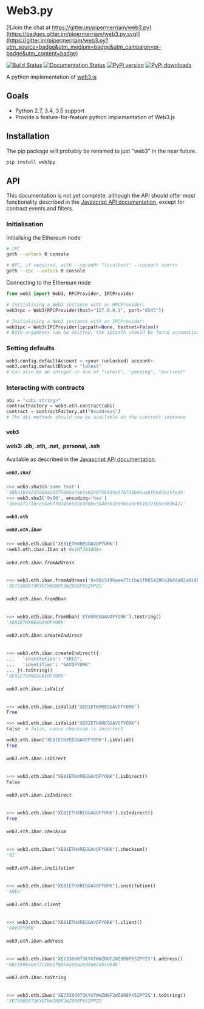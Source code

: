 # Web3.py

[![Join the chat at https://gitter.im/pipermerriam/web3.py](https://badges.gitter.im/pipermerriam/web3.py.svg)](https://gitter.im/pipermerriam/web3.py?utm_source=badge&utm_medium=badge&utm_campaign=pr-badge&utm_content=badge)

[![Build Status](https://travis-ci.org/pipermerriam/web3.py.png)](https://travis-ci.org/pipermerriam/web3.py)
[![Documentation Status](https://readthedocs.org/projects/web3.py/badge/?version=latest)](https://readthedocs.org/projects/web3.py/?badge=latest)
[![PyPi version](https://pypip.in/v/web3.py/badge.png)](https://pypi.python.org/pypi/web3.py)
[![PyPi downloads](https://pypip.in/d/web3.py/badge.png)](https://pypi.python.org/pypi/web3.py)
   

A python implementation of [web3.js](https://github.com/ethereum/web3.js)

## Goals

* Python 2.7, 3.4, 3.5 support
* Provide a feature-for-feature python implementation of Web3.js

## Installation
The pip package will probably be renamed to just "web3" in the near future.
```sh
pip install web3py
```

## API

This documentation is not yet complete, although the API should offer most functionality described in the [Javascript API documentation](https://github.com/ethereum/wiki/wiki/JavaScript-API), except for contract events and filters.

### Initialisation

Initialising the Ethereum node
```sh
# IPC
geth --unlock 0 console

# RPC, if required, with --rpcaddr "localhost" --rpcport <port>
geth --rpc --unlock 0 console
```

Connecting to the Ethereum node

```python
from web3 import Web3, RPCProvider, IPCProvider

# Initialising a Web3 instance with an RPCProvider:
web3rpc = Web3(RPCProvider(host="127.0.0.1", port="8545"))

# Initialising a Web3 instance with an IPCProvider:
web3ipc = Web3(IPCProvider(ipcpath=None, testnet=False))
# Both arguments can be omitted, the ipcpath should be found automatically
```

### Setting defaults
```python
web3.config.defaultAccount = <your (unlocked) account>
web3.config.defaultBlock = "latest"
# Can also be an integer or one of "latest", "pending", "earliest"
```

### Interacting with contracts
```python
abi = "<abi string>"
contractFactory = web3.eth.contract(abi)
contract = contractFactory.at("0xaddress")
# The abi methods should now be available on the contract instance
```

### `web3`

#### web3: .db, .eth, .net, .personal, .ssh

Available as described in the [Javascript API documentation](https://github.com/ethereum/wiki/wiki/JavaScript-API).

##### `web3.sha3`

```python
>>> web3.sha3(b'some text')
'46ba1b442d3606a3437800ee7ae5a0249756405e676739b46aa8f6e85b13fe2b'
>>> web3.sha3('0x80', encoding='hex')
'56e81f171bcc55a6ff8345e692c0f86e5b48e01b996cadc001622fb5e363b421'
```


#### `web3.eth`

##### `web3.eth.iban`

```python
>>> web3.eth.iban("XE81ETHXREGGAVOFYORK")
<web3.eth.iban.Iban at 0x107301dd8>
```


###### `web3.eth.iban.fromAddress`

```python
>>> web3.eth.iban.fromAddress('0x00c5496aee77c1ba1f0854206a26dda82a81d6d8').toString()
'XE7338O073KYGTWWZN0F2WZ0R8PX5ZPPZS'
```


###### `web3.eth.iban.fromBban`

```python
>>> web3.eth.iban.fromBban('ETHXREGGAVOFYORK').toString()
'XE81ETHXREGGAVOFYORK'
```


###### `web3.eth.iban.createIndirect`

```python
>>> web3.eth.iban.createIndirect({
...   'institution': "XREG",
...   'identifier': "GAVOFYORK"
... }).toString()
'XE81ETHXREGGAVOFYORK'
```


###### `web3.eth.iban.isValid`

```python
>>> web3.eth.iban.isValid("XE81ETHXREGGAVOFYORK")
True

>>> web3.eth.iban.isValid("XE82ETHXREGGAVOFYORK")
False  # false, cause checksum is incorrect

web3.eth.iban("XE81ETHXREGGAVOFYORK").isValid()
True
```


###### `web3.eth.iban.isDirect`

```python
>>> web3.eth.iban("XE81ETHXREGGAVOFYORK").isDirect()
False
```


###### `web3.eth.iban.isIndirect`

```python
>>> web3.eth.iban("XE81ETHXREGGAVOFYORK").isIndirect()
True
```


###### `web3.eth.iban.checksum`

```python
>>> web3.eth.iban("XE81ETHXREGGAVOFYORK").checksum()
'81'
```


###### `web3.eth.iban.institution`

```python
>>> web3.eth.iban("XE81ETHXREGGAVOFYORK").institution()
'XREG'
```


###### `web3.eth.iban.client`

```python
>>> web3.eth.iban("XE81ETHXREGGAVOFYORK").client()
'GAVOFYORK'
```


###### `web3.eth.iban.address`

```python
>>> web3.eth.iban('XE7338O073KYGTWWZN0F2WZ0R8PX5ZPPZS').address()
'00c5496aee77c1ba1f0854206a26dda82a81d6d8'
```


###### `web3.eth.iban.toString`

```python
>>> web3.eth.iban('XE7338O073KYGTWWZN0F2WZ0R8PX5ZPPZS').toString()
'XE7338O073KYGTWWZN0F2WZ0R8PX5ZPPZS'
```
